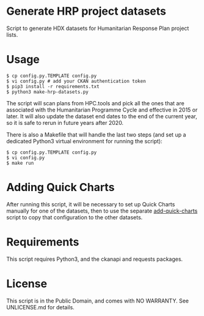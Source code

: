 Generate HRP project datasets
=============================

Script to generate HDX datasets for Humanitarian Response Plan project lists.

# Usage

    $ cp config.py.TEMPLATE config.py
    $ vi config.py # add your CKAN authentication token
    $ pip3 install -r requirements.txt
    $ python3 make-hrp-datasets.py

The script will scan plans from HPC.tools and pick all the ones that
are associated with the Humanitarian Programme Cycle and effective in
2015 or later. It will also update the dataset end dates to the end of
the current year, so it is safe to rerun in future years after 2020.

There is also a Makefile that will handle the last two steps (and set
up a dedicated Python3 virtual environment for running the script):

    $ cp config.py.TEMPLATE config.py
    $ vi config.py
    $ make run

# Adding Quick Charts

After running this script, it will be necessary to set up Quick Charts
manually for one of the datasets, then to use the separate
[add-quick-charts](https://github.com/OCHA-DAP/add-quick-charts)
script to copy that configuration to the other datasets.

# Requirements

This script requires Python3, and the ckanapi and requests packages.

# License

This script is in the Public Domain, and comes with NO WARRANTY. See
UNLICENSE.md for details.
